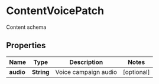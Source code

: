 

# ContentVoicePatch

Content schema
## Properties

Name | Type | Description | Notes
------------ | ------------- | ------------- | -------------
**audio** | **String** | Voice campaign audio |  [optional]



